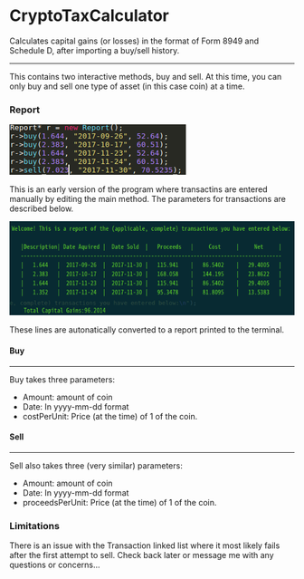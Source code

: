 # CryptoTaxCalculator
Calculates capital gains (or losses) in the format of Form 8949 and Schedule D, after importing a buy/sell history.
***

This contains two interactive methods, buy and sell. At this time, you can only buy and sell one type of asset (in this case coin) at a time.

### Report ###
![ScreenShot](images/CTcode.png)

This is an early version of the program where transactins are entered manually by editing the main method. The parameters for transactions are described below.

![ScreenShot](images/CTreport.png)

These lines are autonatically converted to a report printed to the terminal.

#### Buy ####
---

Buy takes three parameters:
- Amount: amount of coin
- Date: In yyyy-mm-dd format
- costPerUnit: Price (at the time) of 1 of the coin.

#### Sell ####
---

Sell also takes three (very similar) parameters:
- Amount: amount of coin
- Date: In yyyy-mm-dd format
- proceedsPerUnit: Price (at the time) of 1 of the coin.


### Limitations ###
There is an issue with the Transaction linked list where it most likely fails after the first attempt to sell. Check back later or message me with any questions or concerns...